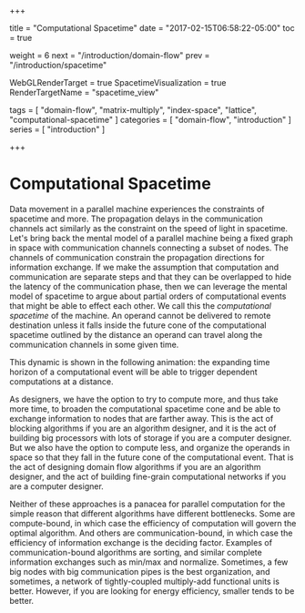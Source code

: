 +++

title = "Computational Spacetime"
date = "2017-02-15T06:58:22-05:00"
toc = true

weight = 6
next = "/introduction/domain-flow"
prev = "/introduction/spacetime"

WebGLRenderTarget = true
SpacetimeVisualization = true
RenderTargetName = "spacetime_view"

tags = [ "domain-flow", "matrix-multiply", "index-space", "lattice", "computational-spacetime" ]
categories = [ "domain-flow", "introduction" ]
series = [ "introduction" ]

+++

# Computational Spacetime

Data movement in a parallel machine experiences the constraints of spacetime and more. The propagation delays
in the communication channels act similarly as the constraint on the speed of light in spacetime. Let's bring back
the mental model of a parallel machine being a fixed graph in space with communication channels connecting a subset
of nodes. The channels of communication constrain the propagation directions for information exchange. If we make
the assumption that computation and communication are separate steps and that they can be overlapped to hide the latency
of the communication phase, then we can leverage the mental model of spacetime to argue about partial orders
of computational events that might be able to effect each other. We call this the _computational spacetime_ of the
machine. An operand cannot be delivered to remote destination unless it falls inside the future cone of the computational
spacetime outlined by the distance an operand can travel along the communication channels in some given time.

This dynamic is shown in the following animation: the expanding time horizon of a computational event will be able
to trigger dependent computations at a distance.

<canvas id="c"></canvas>

<div id="spacetime_view"></div>

As designers, we have the option to try to compute more, and thus take more time, to broaden the computational 
spacetime cone and be able to exchange information to nodes that are farther away. 
This is the act of blocking algorithms if you are an algorithm designer,
and it is the act of building big processors with lots of storage if you are a computer designer. But we also
have the option to compute less, and organize the operands in space so that they fall in the future cone of
the computational event. That is the act of designing domain flow algorithms if you are an algorithm designer, and the
act of building fine-grain computational networks if you are a computer designer. 

Neither of these approaches is a panacea for parallel computation for the simple reason that different algorithms
have different bottlenecks. Some are compute-bound, in which case the efficiency of computation will govern the
optimal algorithm. And others are communication-bound, in which case the efficiency of information exchange is
the deciding factor. Examples of communication-bound algorithms are sorting, and similar complete information
exchanges such as min/max and normalize. Sometimes, a few big nodes with big communication pipes
is the best organization, and sometimes, a network of tightly-coupled multiply-add functional units is better.
However, if you are looking for energy efficiency, smaller tends to be better.

